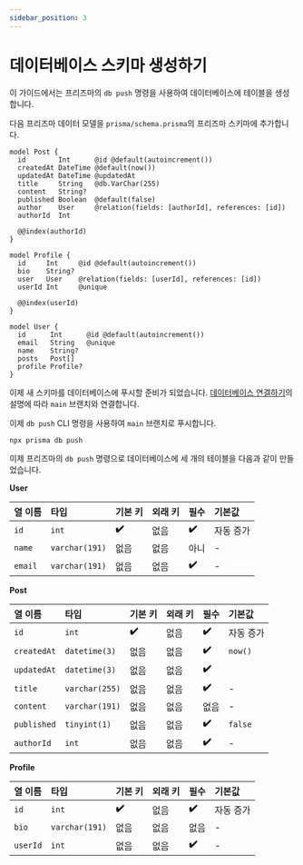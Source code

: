 ```yaml
---
sidebar_position: 3
---
```


# 데이터베이스 스키마 생성하기

이 가이드에서는 프리즈마의 `db push` 명령을 사용하여 데이터베이스에 테이블을 생성합니다.

다음 프리즈마 데이터 모델을 `prisma/schema.prisma`의 프리즈마 스키마에 추가합니다.

```prisma title="prisma/schema.prisma"
model Post {
  id        Int      @id @default(autoincrement())
  createdAt DateTime @default(now())
  updatedAt DateTime @updatedAt
  title     String   @db.VarChar(255)
  content   String?
  published Boolean  @default(false)
  author    User     @relation(fields: [authorId], references: [id])
  authorId  Int

  @@index(authorId)
}

model Profile {
  id     Int     @id @default(autoincrement())
  bio    String?
  user   User    @relation(fields: [userId], references: [id])
  userId Int     @unique

  @@index(userId)
}

model User {
  id      Int      @id @default(autoincrement())
  email   String   @unique
  name    String?
  posts   Post[]
  profile Profile?
}
```

이제 새 스키마를 데이터베이스에 푸시할 준비가 되었습니다. [데이터베이스 연결하기](./데이터베이스-연결하기.md)의 설명에 따라 `main` 브랜치와 연결합니다.

이제 `db push` CLI 명령을 사용하여 `main` 브랜치로 푸시합니다.

```bash
npx prisma db push
```

이제 프리즈마의 `db push` 명령으로 데이터베이스에 세 개의 테이블을 다음과 같이 만들었습니다.

**User**

| 열 이름 | 타입           | 기본 키 | 외래 키 | 필수  | 기본값    |
| :------ | :------------- | :------ | :------ | :---- | :-------- |
| `id`    | `int`          | **✔️**   | 없음    | **✔️** | 자동 증가 |
| `name`  | `varchar(191)` | 없음    | 없음    | 아니  | -         |
| `email` | `varchar(191)` | 없음    | 없음    | **✔️** | -         |

**Post**

| 열 이름     | 타입           | 기본 키 | 외래 키 | 필수  | 기본값    |
| :---------- | :------------- | :------ | :------ | :---- | :-------- |
| `id`        | `int`          | **✔️**   | 없음    | **✔️** | 자동 증가 |
| `createdAt` | `datetime(3)`  | 없음    | 없음    | **✔️** | `now()`   |
| `updatedAt` | `datetime(3)`  | 없음    | 없음    | **✔️** |           |
| `title`     | `varchar(255)` | 없음    | 없음    | **✔️** | -         |
| `content`   | `varchar(191)` | 없음    | 없음    | 없음  | -         |
| `published` | `tinyint(1)`   | 없음    | 없음    | **✔️** | `false`   |
| `authorId`  | `int`          | 없음    | 없음    | **✔️** | -         |

**Profile**

| 열 이름  | 타입           | 기본 키 | 외래 키 | 필수  | 기본값    |
| :------- | :------------- | :------ | :------ | :---- | :-------- |
| `id`     | `int`          | **✔️**   | 없음    | **✔️** | 자동 증가 |
| `bio`    | `varchar(191)` | 없음    | 없음    | 없음  | -         |
| `userId` | `int`          | 없음    | 없음    | **✔️** | -         |

